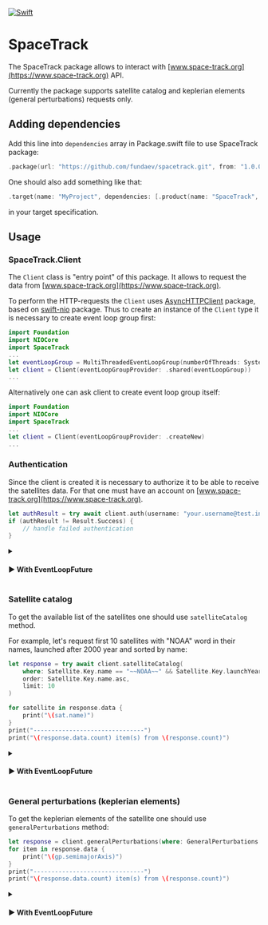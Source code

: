 [![Swift](https://github.com/fundaev/spacetrack/actions/workflows/swift.yml/badge.svg)](https://github.com/fundaev/spacetrack/actions/workflows/swift.yml)
# SpaceTrack

The SpaceTrack package allows to interact with [www.space-track.org](https://www.space-track.org)
API.

Currently the package supports satellite catalog and keplerian elements (general perturbations) requests only.

## Adding dependencies

Add this line into `dependencies` array in Package.swift file to use SpaceTrack package:

```swift
.package(url: "https://github.com/fundaev/spacetrack.git", from: "1.0.0"),
``` 

One should also add something like that:

```swift
.target(name: "MyProject", dependencies: [.product(name: "SpaceTrack", package: "spacetrack")]),
``` 

in your target specification.

## Usage

### SpaceTrack.Client

The `Client` class is "entry point" of this package. It allows to request the data from
 [www.space-track.org](https://www.space-track.org).  

To perform the HTTP-requests the `Client` uses [AsyncHTTPClient](https://github.com/swift-server/async-http-client.git)
package, based on [swift-nio](https://github.com/apple/swift-nio) package. Thus to create an instance of the `Client`
type it is necessary to create event loop group first:

```swift
import Foundation
import NIOCore
import SpaceTrack 
...
let eventLoopGroup = MultiThreadedEventLoopGroup(numberOfThreads: System.coreCount)
let client = Client(eventLoopGroupProvider: .shared(eventLoopGroup))
...
```

Alternatively one can ask client to create event loop group itself:
```swift
import Foundation
import NIOCore
import SpaceTrack 
...
let client = Client(eventLoopGroupProvider: .createNew)
...
```

### Authentication

Since the client is created it is necessary to authorize it to be able to receive the satellites data. For that one must
have an account on [www.space-track.org](https://www.space-track.org).

```swift
let authResult = try await client.auth(username: "your.username@test.info", password: "123456")
if (authResult != Result.Success) {
    // handle failed authentication
}
```
<details>
<summary>
<p>

#### ► With EventLoopFuture

</p>
</summary>
<p>
There is alternative method for authentication, which doesn't use Swift Concurrency:

```swift
let authFuture = client.authorize(username: "your.username@test.info", password: "123456")
do {
    let result = try authFuture.wait()
    if (result != Result.Success) {
        // handle failed authentication
    }
} catch {
    // handle failed authentication
}
```

</p>
</details>

### Satellite catalog

To get the available list of the satellites one should use `satelliteCatalog` method.

For example, let's request first 10 satellites with "NOAA" word in their names,
launched after 2000 year and sorted by name:
```swift
let response = try await client.satelliteCatalog(
    where: Satellite.Key.name == "~~NOAA~~" && Satellite.Key.launchYear > 2000,
    order: Satellite.Key.name.asc,
    limit: 10
)

for satellite in response.data {
    print("\(sat.name)")
}
print("-------------------------------")
print("\(response.data.count) item(s) from \(response.count)")
```

<details>
<summary>
<p>

#### ► With EventLoopFuture

</p>
</summary>
<p>
Use `requestSatelliteCatalog` method if you don't want to deal with Swift Concurrency.

```swift
let satFuture = client.requestSatelliteCatalog(
    where: Satellite.Key.name == "~~NOAA~~" && Satellite.Key.launchYear > 2000,
    order: Satellite.Key.name.asc,
    limit: 10
)
do {
    let result = try satFuture.wait()
    for sat in result.data {
        print("\(sat.name)")
    }
    print("-------------------------------")
    print("\(result.data.count) item(s) from \(result.count)")
} catch {
    print("Error: \(error)")
}
```

</p>
</details>

### General perturbations (keplerian elements)

To get the keplerian elements of the satellite one should use `generalPerturbations` method:

```swift
let response = client.generalPerturbations(where: GeneralPerturbations.Key.noradCatId == 25544)
for item in response.data {
    print("\(gp.semimajorAxis)")
}
print("-------------------------------")
print("\(response.data.count) item(s) from \(response.count)")
```

<details>
<summary>
<p>

#### ► With EventLoopFuture

</p>
</summary>
<p>
Use `requestGeneralPerturbation` method if you don't want to deal with Swift Concurrency.

```swift
let gpFuture = client.requestGeneralPerturbations(where: GeneralPerturbations.Key.noradCatId == 25544)
do {
    let result = try gpFuture.wait()
    for gp in result.data {
        print("\(gp.semimajorAxis)")
    }
    print("-------------------------------")
    print("\(result.data.count) item(s) from \(result.count)")
} catch {
    print("Error: \(error)")
}
```

</p>
</details>
